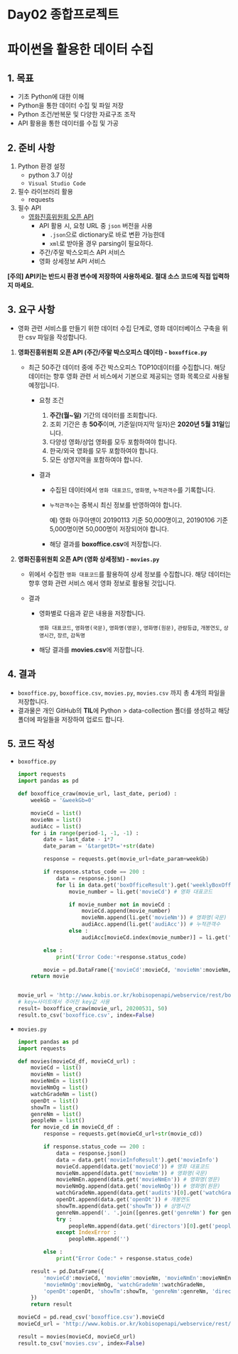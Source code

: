 # Day02 종합프로젝트

# 파이썬을 활용한 데이터 수집

## 1. 목표 

- 기초 Python에 대한 이해
- Python을 통한 데이터 수집 및 파일 저장
- Python 조건/반복문 및 다양한 자료구조 조작
- API 활용을 통한 데이터를 수집 및 가공

## 2. 준비 사항
1. Python 환경 설정
	- python 3.7 이상 
	- `Visual Studio Code` 
2. 필수 라이브러리 활용
   - requests
3. 필수 API
   - [영화진흥위원회 오픈 API](http://www.kobis.or.kr/kobisopenapi/homepg/main/main.do)
     - API 활용 시, 요청 URL 중 `json` 버전을 사용
       -  `.json`으로 dictionary로 바로 변환 가능한데
       - `xml`로 받아올 경우 parsing이 필요하다.
     - 주간/주말 박스오피스 API 서비스
     - 영화 상세정보 API 서비스

**[주의] API키는 반드시 환경 변수에 저장하여 사용하세요. 절대 소스 코드에 직접 입력하지 마세요.**

## 3. 요구 사항 

- 영화 관련 서비스를 만들기 위한 데이터 수집 단계로, 영화 데이터베이스 구축을 위한 csv 파일을 작성합니다.

1. **영화진흥위원회 오픈 API (주간/주말 박스오피스 데이터) - `boxoffice.py`**

   - 최근 50주간 데이터 중에 주간 박스오피스 TOP10데이터를 수집합니다. 해당 데이터는 향후 영화 관련 서 비스에서 기본으로 제공되는 영화 목록으로 사용될 예정입니다.

     - 요청 조건

       1. **주간(월~일)** 기간의 데이터를 조회합니다.
       2. 조회 기간은 총 **50주**이며, 기준일(마지막 일자)은 **2020년 5월 31일**입니다.
       3. 다양성 영화/상업 영화를 모두 포함하여야 합니다.
       4. 한국/외국 영화를 모두 포함하여야 합니다.
       5. 모든 상영지역을 포함하여야 합니다.

     - 결과

       - 수집된 데이터에서 `영화 대표코드`, `영화명`, `누적관객수`를 기록합니다.

       - `누적관객수`는 중복시 최신 정보를 반영하여야 합니다. 

         예) 영화 아쿠아맨이 20190113 기준 50,000명이고, 20190106 기준 5,000명이면 50,000명이 저장되어야 합니다.

       - 해당 결과를 **boxoffice.csv**에 저장합니다.

2. **영화진흥위원회 오픈 API (영화 상세정보) - `movies.py`**

   - 위에서 수집한 `영화 대표코드`를 활용하여 상세 정보를 수집합니다. 해당 데이터는 향후 영화 관련 서비스 에서 영화 정보로 활용될 것입니다.

   - 결과

     - 영화별로 다음과 같은 내용을 저장합니다.

       `영화 대표코드`, `영화명(국문)`, `영화명(영문)`, `영화명(원문)`, `관람등급`, `개봉연도`, `상영시간`, `장르`, `감독명`

     - 해당 결과를 **movies.csv**에 저장합니다.

## 4. 결과

- `boxoffice.py`, `boxoffice.csv`, `movies.py`, `movies.csv` 까지 총 4개의 파일을 저장합니다.
- 결과물은 개인 GitHub의 **TIL**에 Python > data-collection 폴더를 생성하고 해당 폴더에 파일들을 저장하여 업로드 합니다.

## 5. 코드 작성

- `boxoffice.py`

  ```python
  import requests
  import pandas as pd
  
  def boxoffice_craw(movie_url, last_date, period) :
      weekGb = '&weekGb=0'
  
      movieCd = list()
      movieNm = list()
      audiAcc = list()
      for i in range(period-1, -1, -1) :
          date = last_date - i*7
          date_param = '&targetDt='+str(date)
  
          response = requests.get(movie_url+date_param+weekGb)
  
          if response.status_code == 200 :
              data = response.json()
              for li in data.get('boxOfficeResult').get('weeklyBoxOfficeList') :
                  movie_number = li.get('movieCd') # 영화 대표코드
  
                  if movie_number not in movieCd :
                      movieCd.append(movie_number)
                      movieNm.append(li.get('movieNm')) # 영화명(국문)
                      audiAcc.append(li.get('audiAcc')) # 누적관객수
                  else :
                      audiAcc[movieCd.index(movie_number)] = li.get('audiAcc')
  
          else :
              print('Error Code:'+response.status_code)
  
          movie = pd.DataFrame({'movieCd':movieCd, 'movieNm':movieNm, 'audiAcc':audiAcc})
      return movie
  
  
  movie_url = 'http://www.kobis.or.kr/kobisopenapi/webservice/rest/boxoffice/searchWeeklyBoxOfficeList.json?key=430156241533f1d058c603178cc3ca0e'
  # key=사이트에서 주어진 key값 사용
  result= boxoffice_craw(movie_url, 20200531, 50)
  result.to_csv('boxoffice.csv', index=False)
  ```

- `movies.py`

  ```python
  import pandas as pd
  import requests
  
  def movies(movieCd_df, movieCd_url) :
      movieCd = list()
      movieNm = list()
      movieNmEn = list()
      movieNmOg = list()
      watchGradeNm = list()
      openDt = list()
      showTm = list()
      genreNm = list()
      peopleNm = list()
      for movie_cd in movieCd_df :
          response = requests.get(movieCd_url+str(movie_cd))
  
          if response.status_code == 200 :
              data = response.json()
              data = data.get('movieInfoResult').get('movieInfo')
              movieCd.append(data.get('movieCd')) # 영화 대표코드
              movieNm.append(data.get('movieNm')) # 영화명(국문)
              movieNmEn.append(data.get('movieNmEn')) # 영화명(영문)
              movieNmOg.append(data.get('movieNmOg')) # 영화명(원문)
              watchGradeNm.append(data.get('audits')[0].get('watchGradeNm')) # 관람등급
              openDt.append(data.get('openDt')) # 개봉연도
              showTm.append(data.get('showTm')) # 상영시간
              genreNm.append('. '.join([genres.get('genreNm') for genres in data.get('genres')])) # 장르
              try :
                  peopleNm.append(data.get('directors')[0].get('peopleNm')) # 감독명
              except IndexError :
                  peopleNm.append('')
  
          else :
              print("Error Code:" + response.status_code)
  
      result = pd.DataFrame({
          'movieCd':movieCd, 'movieNm':movieNm, 'movieNmEn':movieNmEn,
          'movieNmOg':movieNmOg, 'watchGradeNm':watchGradeNm,
          'openDt':openDt, 'showTm':showTm, 'genreNm':genreNm, 'directorNm':peopleNm
      })
      return result
  
  movieCd = pd.read_csv('boxoffice.csv').movieCd
  movieCd_url = 'http://www.kobis.or.kr/kobisopenapi/webservice/rest/movie/searchMovieInfo.json?key=430156241533f1d058c603178cc3ca0e&movieCd='
  
  result = movies(movieCd, movieCd_url)
  result.to_csv('movies.csv', index=False)
  ```

  